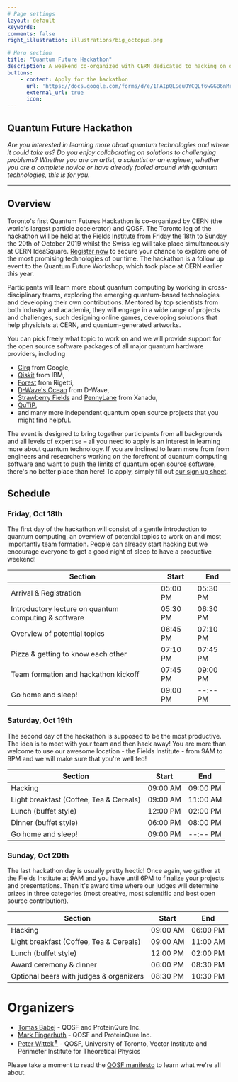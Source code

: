 ```yaml
---
# Page settings
layout: default
keywords:
comments: false
right_illustration: illustrations/big_octopus.png

# Hero section
title: "Quantum Future Hackathon"
description: A weekend co-organized with CERN dedicated to hacking on quantum computers at the Fields Institute in Toronto, the world's most renown mathematics institute.
buttons:
    - content: Apply for the hackathon
      url: 'https://docs.google.com/forms/d/e/1FAIpQLSeuOYCQLf6wGGB6nMrVsnK4fZs1zL1ioSgK7A-DSKZukTONHA/viewform?usp=sf_link'
      external_url: true
      icon:
---
```


## Quantum Future Hackathon

_Are you interested in learning more about quantum technologies and where it could take us? Do you enjoy collaborating on solutions to challenging problems? Whether you are an artist, a scientist or an engineer, whether you are a complete novice or have already fooled around with quantum technologies, this is for you._

---

## Overview

Toronto's first Quantum Futures Hackathon is co-organized by CERN (the world's largest particle accelerator) and QOSF. The Toronto leg of the hackathon will be held at the Fields Institute from Friday the 18th to Sunday the 20th of October 2019 whilst the Swiss leg will take place simultaneously at CERN IdeaSquare. [Register now](https://docs.google.com/forms/d/e/1FAIpQLSeuOYCQLf6wGGB6nMrVsnK4fZs1zL1ioSgK7A-DSKZukTONHA/viewform?usp=sf_link) to secure your chance to explore one of the most promising technologies of our time. The hackathon is a follow up event to the Quantum Future Workshop, which took place at CERN earlier this year.

Participants will learn more about quantum computing by working in cross-disciplinary teams, exploring the emerging quantum-based technologies and developing their own contributions. Mentored by top scientists from both industry and academia, they will engage in a wide range of projects and challenges, such designing online games, developing solutions that help physicists at CERN, and quantum-generated artworks.

You can pick freely what topic to work on and we will provide support for the open source software packages of all major quantum hardware providers, including
* [Cirq](https://github.com/quantumlib/Cirq) from Google,
* [Qiskit](https://qiskit.org/) from IBM,
* [Forest](https://www.rigetti.com/forest) from Rigetti,
* [D-Wave's Ocean](https://ocean.dwavesys.com/) from D-Wave,
* [Strawberry Fields](https://strawberryfields.readthedocs.io/en/latest/) and [PennyLane](https://pennylane.readthedocs.io/en/latest/) from Xanadu,
* [QuTiP](http://qutip.org/),
* and many more independent quantum open source projects that you might find helpful.

The event is designed to bring together participants from all backgrounds and all levels of expertise – all you need to apply is an interest in learning more about quantum technology. If you are inclined to learn more from from engineers and researchers working on the forefront of quantum computing software and want to push the limits of quantum open source software, there's no better place than here! To apply, simply fill out [our sign up sheet](https://docs.google.com/forms/d/e/1FAIpQLSeuOYCQLf6wGGB6nMrVsnK4fZs1zL1ioSgK7A-DSKZukTONHA/viewform?usp=sf_link).

## Schedule

### Friday, Oct 18th

The first day of the hackathon will consist of a gentle introduction to quantum computing, an overview of potential topics to work on and most importantly team formation. People can already start hacking but we encourage everyone to get a good night of sleep to have a productive weekend!

| Section                                                            | Start    | End      |
|--------------------------------------------------------------------|----------|----------|
| Arrival & Registration	                                         | 05:00 PM | 05:30 PM |
| Introductory lecture on quantum computing & software	             | 05:30 PM | 06:30 PM |
| Overview of potential topics	                                     | 06:45 PM | 07:10 PM |
| Pizza & getting to know each other                                 | 07:10 PM | 07:45 PM |
| Team formation and hackathon kickoff                               | 07:45 PM | 09:00 PM |
| Go home and sleep!                                                 | 09:00 PM | --:-- PM |

### Saturday, Oct 19th

The second day of the hackathon is supposed to be the most productive. The idea is to meet with your team and then hack away! You are more than welcome to use our awesome location - the Fields Institute - from 9AM to 9PM and we will make sure that you're well fed!

| Section                                                            | Start    | End      |
|--------------------------------------------------------------------|----------|----------|
| Hacking                                                            | 09:00 AM | 09:00 PM |
| Light breakfast (Coffee, Tea & Cereals)	                         | 09:00 AM | 11:00 AM |
| Lunch (buffet style)                                               | 12:00 PM | 02:00 PM |
| Dinner (buffet style)	                                             | 06:00 PM | 08:00 PM |
| Go home and sleep!                                                 | 09:00 PM | --:-- PM |


### Sunday, Oct 20th

The last hackathon day is usually pretty hectic! Once again, we gather at the Fields Institute at 9AM and you have until 6PM to finalize your projects and presentations. Then it's award time where our judges will determine prizes in three categories (most creative, most scientific and best open source contribution).

| Section                                                            | Start    | End      |
|--------------------------------------------------------------------|----------|----------|
| Hacking                                                            | 09:00 AM | 06:00 PM |
| Light breakfast (Coffee, Tea & Cereals)	                         | 09:00 AM | 11:00 AM |
| Lunch (buffet style)                                               | 12:00 PM | 02:00 PM |
| Award ceremony & dinner	                                         | 06:00 PM | 08:30 PM |
| Optional beers with judges & organizers                            | 08:30 PM | 10:30 PM |


# Organizers

* [Tomas Babej](https://github.com/tbabej) - QOSF and ProteinQure Inc.
* [Mark Fingerhuth](https://github.com/markf94) - QOSF and ProteinQure Inc.
* [Peter Wittek<sup>&#10013;</sup>](https://gitlab.com/peterwittek) - QOSF, University of Toronto, Vector Institute and Perimeter Institute for Theoretical Physics

Please take a moment to read the [QOSF manifesto](https://qosf.org/manifesto) to learn what we're all about.
